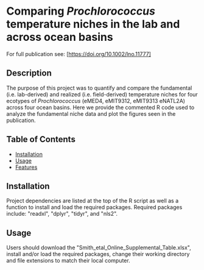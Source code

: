 # Comparing <i>Prochlorococcus</i> temperature niches in the lab and across ocean basins
For full publication see: [https://doi.org/10.1002/lno.11777]

## Description

The purpose of this project was to quantify and compare the fundamental (i.e. lab-derived) and realized (i.e. field-derived) temperature niches for four ecotypes of <i>Prochlorococcus</i> (eMED4, eMIT9312, eMIT9313 eNATL2A) across four ocean basins. Here we provide the  commented R code used to analyze the fundamental niche data and plot the figures seen in the publication. 

## Table of Contents

- [Installation](#installation)
- [Usage](#usage)
- [Features](#features)

## Installation

Project dependencies are listed at the top of the R script as well as a function to install and load the required packages. Required packages include: "readxl", "dplyr", "tidyr", and "nls2".

## Usage

Users should download the "Smith_etal_Online_Supplemental_Table.xlsx", install and/or load the required packages, change their working directory and file extensions to match their local computer. 

